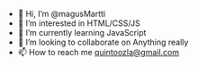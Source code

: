 - 👋 Hi, I’m @magusMartti
- 👀 I’m interested in HTML/CSS/JS
- 🌱 I’m currently learning JavaScript
- 💞️ I’m looking to collaborate on Anything really
- 📫 How to reach me quintoozla@gmail.com

<!---
magusMartti/magusMartti is a ✨ special ✨ repository because its `README.md` (this file) appears on your GitHub profile.
You can click the Preview link to take a look at your changes.
--->
